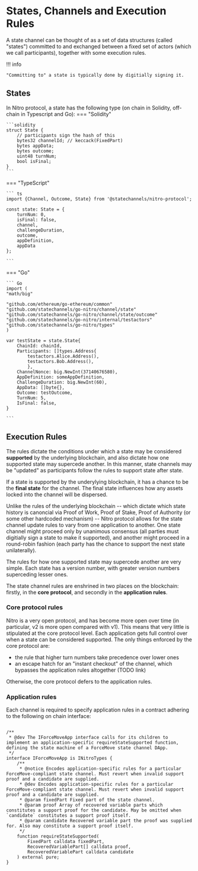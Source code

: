 # States, Channels and Execution Rules

A state channel can be thought of as a set of data structures (called "states") committed to and exchanged between a fixed set of actors (which we call participants), together with some execution rules.

!!! info

    "Committing to" a state is typically done by digitially signing it.

## States

In Nitro protocol, a state has the following type (on chain in Solidity, off-chain in Typescript and Go):
=== "Solidity"

    ```solidity
    struct State {
        // participants sign the hash of this
        bytes32 channelId; // keccack(FixedPart)
        bytes appData;
        bytes outcome;
        uint48 turnNum;
        bool isFinal;
    }
    ```

=== "TypeScript"

    ``` ts
    import {Channel, Outcome, State} from '@statechannels/nitro-protocol';

    const state: State = {
        turnNum: 0,
        isFinal: false,
        channel,
        challengeDuration,
        outcome,
        appDefinition,
        appData
    };

    ```

=== "Go"

    ``` Go
    import (
    "math/big"

    "github.com/ethereum/go-ethereum/common"
    "github.com/statechannels/go-nitro/channel/state"
    "github.com/statechannels/go-nitro/channel/state/outcome"
    "github.com/statechannels/go-nitro/internal/testactors"
    "github.com/statechannels/go-nitro/types"
    )

    var testState = state.State{
        ChainId: chainId,
        Participants: []types.Address{
            testactors.Alice.Address(),
            testactors.Bob.Address(),
            },
        ChannelNonce: big.NewInt(37140676580),
        AppDefinition: someAppDefinition,
        ChallengeDuration: big.NewInt(60),
        AppData: []byte{},
        Outcome: testOutcome,
        TurnNum: 5,
        IsFinal: false,
    }

    ```

## Execution Rules

The rules dictate the conditions under which a state may be considered **supported** by the underlying blockchain, and also dictate how one supported state may supercede another. In this manner, state channels may be "updated" as participants follow the rules to support state after state.

If a state is supported by the underylying blockchain, it has a chance to be the **final state** for the channel. The final state influences how any assets locked into the channel will be dispersed.

Unlike the rules of the underlying blockchain -- which dictate which state history is canoncial via Proof of Work, Proof of Stake, Proof of Authority (or some other hardcoded mechanism) -- Nitro protocol allows for the state channel update rules to vary from one application to another. One state channel might proceed only by unanimous consensus (all parties must digitially sign a state to make it supported), and another might proceed in a round-robin fashion (each party has the chance to support the next state unilaterally).

The rules for how one supported state may supercede another are very simple. Each state has a version number, with greater version numbers superceding lesser ones.

The state channel rules are enshrined in two places on the blockchain: firstly, in the **core protocol**, and secondly in the **application rules**.

### Core protocol rules

Nitro is a very open protocol, and has become more open over time (in particular, v2 is more open compared with v1). This means that very little is stipulated at the core protocol level. Each application gets full control over when a state can be considered supported. The only things enforced by the core protocol are:

- the rule that higher turn numbers take precedence over lower ones
- an escape hatch for an "instant checkout" of the channel, which bypasses the application rules altogether (TODO link)

Otherwise, the core protocol defers to the application rules.

### Application rules

Each channel is required to specify application rules in a contract adhering to the following on chain interface:

```solidity

/**
 * @dev The IForceMoveApp interface calls for its children to implement an application-specific requireStateSupported function, defining the state machine of a ForceMove state channel DApp.
 */
interface IForceMoveApp is INitroTypes {
    /**
     * @notice Encodes application-specific rules for a particular ForceMove-compliant state channel. Must revert when invalid support proof and a candidate are supplied.
     * @dev Encodes application-specific rules for a particular ForceMove-compliant state channel. Must revert when invalid support proof and a candidate are supplied.
     * @param fixedPart Fixed part of the state channel.
     * @param proof Array of recovered variable parts which constitutes a support proof for the candidate. May be omitted when `candidate` constitutes a support proof itself.
     * @param candidate Recovered variable part the proof was supplied for. Also may constitute a support proof itself.
     */
    function requireStateSupported(
        FixedPart calldata fixedPart,
        RecoveredVariablePart[] calldata proof,
        RecoveredVariablePart calldata candidate
    ) external pure;
}

```
